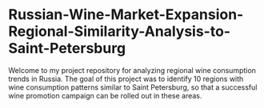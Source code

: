 # Russian-Wine-Market-Expansion-Regional-Similarity-Analysis-to-Saint-Petersburg
Welcome to my project repository for analyzing regional wine consumption trends in Russia. The goal of this project was to identify 10 regions with wine consumption patterns similar to Saint Petersburg, so that a successful wine promotion campaign can be rolled out in these areas.
